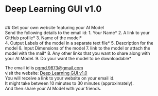 # Deep Learning GUI v1.0
<br>
## Get your own website featuring your AI Model
<br>
Send the following details to the email id:
1. Your Name*   
2. A link to your GitHub profile*  
3. Name of the model*<br>
4. Output Labels of the model in a separate text file*  
5. Description for the model  
6. Input Dimensions of the model 
7. link to the model or attach the model with the mail*  
8. Any other links that you want to share along with your AI Model.  
9. Do your want the model to be downloadable*  

The email id is pgmd.9873@gmail.com  
visit the website: [Deep Learning GUI v1.0](https://prashant9316.github.com/deep-learning-gui-beta)  
You will receive a link to your website on your email id.  
It might take between 10 minutes to 30 minutes (approximately).  
And then share your AI Model with your friends.  